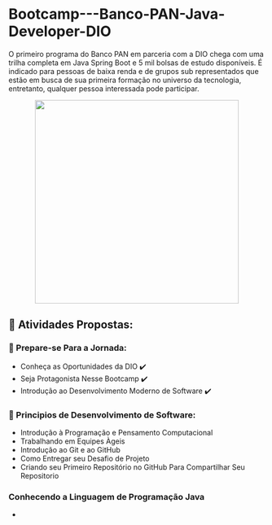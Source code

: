 # Bootcamp---Banco-PAN-Java-Developer-DIO
O primeiro programa do Banco PAN em parceria com a DIO chega com uma trilha completa em Java Spring Boot e 5 mil bolsas de estudo disponíveis. É indicado para pessoas de baixa renda e de grupos sub representados que estão em busca de sua primeira formação no universo da tecnologia, entretanto, qualquer pessoa interessada pode participar.

<div align="center">
  <img src="https://user-images.githubusercontent.com/112780452/221062931-185cb3f8-4886-44cb-abf8-bb25cbffd426.png" width="400px" height="400px"/>
</div>

## :round_pushpin: Atividades Propostas:


### :green_book: Prepare-se Para a Jornada:
* Conheça as Oportunidades da DIO :heavy_check_mark:
* Seja Protagonista Nesse Bootcamp :heavy_check_mark:
* Introdução ao Desenvolvimento Moderno de Software :heavy_check_mark:

### :green_book: Principios de Desenvolvimento de Software:
* Introdução à Programação e Pensamento Computacional 
* Trabalhando em Equipes Àgeis
* Introdução ao Git e ao GitHub
* Como Entregar seu Desafio de Projeto
* Criando seu Primeiro Repositório no GitHub Para Compartilhar Seu Repositorio

### Conhecendo a Linguagem de Programação Java
* 



